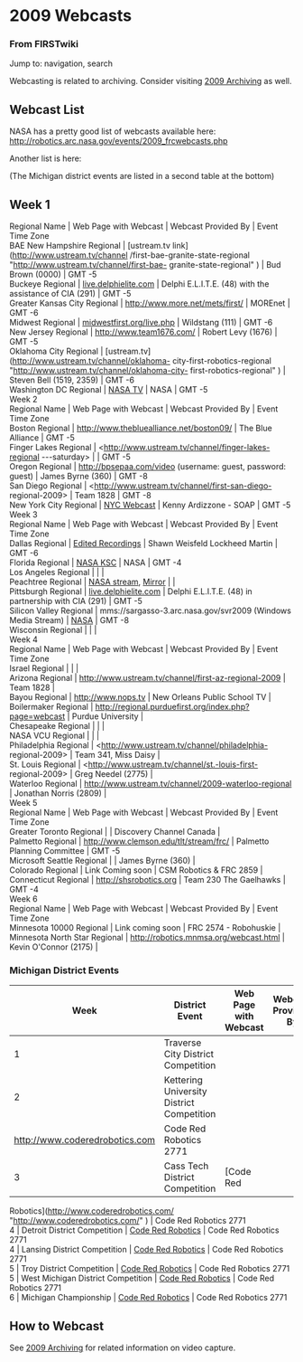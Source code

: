 # 2009 Webcasts

### From FIRSTwiki

Jump to: navigation, search

Webcasting is related to archiving. Consider visiting [2009
Archiving](/index.php/2009_Archiving "2009 Archiving" ) as well.


##  Webcast List

NASA has a pretty good list of webcasts available here:
<http://robotics.arc.nasa.gov/events/2009_frcwebcasts.php>

Another list is here:

(The Michigan district events are listed in a second table at the bottom)

Week 1  
---  
Regional Name |  Web Page with Webcast |  Webcast Provided By |  Event Time
Zone  
BAE New Hampshire Regional |  [ustream.tv link](http://www.ustream.tv/channel
/first-bae-granite-state-regional "http://www.ustream.tv/channel/first-bae-
granite-state-regional" ) |  Bud Brown (0000) |  GMT -5  
Buckeye Regional |  [live.delphielite.com](http://live.delphielite.com
"http://live.delphielite.com" ) |  Delphi E.L.I.T.E. (48) with the assistance
of CIA (291) |  GMT -5  
Greater Kansas City Regional |  <http://www.more.net/mets/first/> |  MOREnet |
GMT -6  
Midwest Regional |
[midwestfirst.org/live.php](http://www.midwestfirst.org/live.php
"http://www.midwestfirst.org/live.php" ) |  Wildstang (111) |  GMT -6  
New Jersey Regional |  <http://www.team1676.com/> |  Robert Levy (1676) |  GMT
-5  
Oklahoma City Regional |  [ustream.tv](http://www.ustream.tv/channel/oklahoma-
city-first-robotics-regional "http://www.ustream.tv/channel/oklahoma-city-
first-robotics-regional" ) |  Steven Bell (1519, 2359) |  GMT -6  
Washington DC Regional |  [NASA
TV](http://robotics.arc.nasa.gov/events/2009_dc_webcast.php
"http://robotics.arc.nasa.gov/events/2009_dc_webcast.php" ) |  NASA |  GMT -5  
Week 2  
Regional Name |  Web Page with Webcast |  Webcast Provided By |  Event Time
Zone  
Boston Regional |  <http://www.thebluealliance.net/boston09/> |  The Blue
Alliance |  GMT -5  
Finger Lakes Regional |  <http://www.ustream.tv/channel/finger-lakes-regional
---saturday> |  |  GMT -5  
Oregon Regional |  <http://bpsepaa.com/video> (username: guest, password:
guest) |  James Byrne (360) |  GMT -8  
San Diego Regional |  <http://www.ustream.tv/channel/first-san-diego-
regional-2009> |  Team 1828 |  GMT -8  
New York City Regional |  [NYC
Webcast](http://soap.circuitrunners.com/2009/ny/stream.php
"http://soap.circuitrunners.com/2009/ny/stream.php" ) |  Kenny Ardizzone -
SOAP |  GMT -5  
Week 3  
Regional Name |  Web Page with Webcast |  Webcast Provided By |  Event Time
Zone  
Dallas Regional |  [Edited
Recordings](http://www.veoh.com/search/videos/q/publisher:DallasFirst#
"http://www.veoh.com/search/videos/q/publisher:DallasFirst#" ) |  Shawn
Weisfeld Lockheed Martin |  GMT -6  
Florida Regional |  [NASA KSC](http://science.ksc.nasa.gov/robotics/
"http://science.ksc.nasa.gov/robotics/" ) |  NASA |  GMT -4  
Los Angeles Regional |  |  |  
Peachtree Regional |  [NASA
stream](http://streaming.msfc.nasa.gov/ACCORDENT/HONEYWELL/podcast/first.html
"http://streaming.msfc.nasa.gov/ACCORDENT/HONEYWELL/podcast/first.html" ),
[Mirror](http://mfile.akamai.com/18569/live/reflector:43780.asx?bkup=43781
"http://mfile.akamai.com/18569/live/reflector:43780.asx?bkup=43781" ) |  |  
Pittsburgh Regional |  [live.delphielite.com](http://live.delphielite.com
"http://live.delphielite.com" ) |  Delphi E.L.I.T.E. (48) in partnership with
CIA (291) |  GMT -5  
Silicon Valley Regional |  mms://sargasso-3.arc.nasa.gov/svr2009 (Windows
Media Stream) |  [NASA](http://robotics.nasa.gov/ "http://robotics.nasa.gov/"
) |  GMT -8  
Wisconsin Regional |  |  |  
Week 4  
Regional Name |  Web Page with Webcast |  Webcast Provided By |  Event Time
Zone  
Israel Regional |  |  |  
Arizona Regional |  <http://www.ustream.tv/channel/first-az-regional-2009> |
Team 1828 |  
Bayou Regional |  <http://www.nops.tv> |  New Orleans Public School TV |  
Boilermaker Regional |
<http://regional.purduefirst.org/index.php?page=webcast> |  Purdue University
|  
Chesapeake Regional |  |  |  
NASA VCU Regional |  |  |  
Philadelphia Regional |  <http://www.ustream.tv/channel/philadelphia-
regional-2009> |  Team 341, Miss Daisy |  
St. Louis Regional |  <http://www.ustream.tv/channel/st.-louis-first-
regional-2009> |  Greg Needel (2775) |  
Waterloo Regional |  <http://www.ustream.tv/channel/2009-waterloo-regional> |
Jonathan Norris (2809) |  
Week 5  
Regional Name |  Web Page with Webcast |  Webcast Provided By |  Event Time
Zone  
Greater Toronto Regional |  |  Discovery Channel Canada |  
Palmetto Regional |  <http://www.clemson.edu/tlt/stream/frc/> |  Palmetto
Planning Committee |  GMT -5  
Microsoft Seattle Regional |  |  James Byrne (360) |  
Colorado Regional |  Link Coming soon |  CSM Robotics &amp; FRC 2859 |  
Connecticut Regional |  <http://shsrobotics.org> |  Team 230 The Gaelhawks |
GMT -4  
Week 6  
Regional Name |  Web Page with Webcast |  Webcast Provided By |  Event Time
Zone  
Minnesota 10000 Regional |  Link coming soon |  FRC 2574 - Robohuskie |  
Minnesota North Star Regional |  <http://robotics.mnmsa.org/webcast.html> |
Kevin O'Connor (2175) |  
  

###  Michigan District Events

Week |  District Event |  Web Page with Webcast |  Webcast Provided By  
---|---|---|---  
1 |  Traverse City District Competition |  |  
2 |  Kettering University District Competition |
<http://www.coderedrobotics.com> |  Code Red Robotics 2771  
3 |  Cass Tech District Competition |  [Code Red
Robotics](http://www.coderedrobotics.com/ "http://www.coderedrobotics.com/" )
|  Code Red Robotics 2771  
4 |  Detroit District Competition |  [Code Red
Robotics](http://www.coderedrobotics.com/ "http://www.coderedrobotics.com/" )
|  Code Red Robotics 2771  
4 |  Lansing District Competition |  [Code Red
Robotics](http://www.coderedrobotics.com/ "http://www.coderedrobotics.com/" )
|  Code Red Robotics 2771  
5 |  Troy District Competition |  [Code Red
Robotics](http://www.coderedrobotics.com/ "http://www.coderedrobotics.com/" )
|  Code Red Robotics 2771  
5 |  West Michigan District Competition |  [Code Red
Robotics](http://www.coderedrobotics.com/ "http://www.coderedrobotics.com/" )
|  Code Red Robotics 2771  
6 |  Michigan Championship |  [Code Red
Robotics](http://www.coderedrobotics.com/ "http://www.coderedrobotics.com/" )
|  Code Red Robotics 2771  
  

##  How to Webcast

See [2009 Archiving](/index.php/2009_Archiving "2009 Archiving" ) for related
information on video capture.

